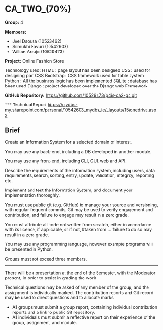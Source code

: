 # CA_TWO_(70%)

**Group:** 4

**Members:**
* Joel Dsouza (10523462)
* Srimukhi Kavuri (10542603)
* Willian Araujo (10529473)

**Project:** Online Fashion Store

Technology used:
HTML : page layout has been designed
CSS : used for designing part
CSS Bootstrap : CSS framework used  for table system
Python : All the business logic has been implemented 
SQLite : database has been used 
Django : project developed over the Django web Framework


**GitHub Repository:** <https://github.com/10529473/p4is-ca2-g4.git>


 *** Technical Report https://mydbs-my.sharepoint.com/personal/10542603_mydbs_ie/_layouts/15/onedrive.aspx

## Brief

Create an Information System for a selected domain of interest. 

You may use any back-end, including a DB developed in another module. 

You may use any front-end, including CLI, GUI, web and API.

Describe the requirements of the information system, including users, data requirements, search, sorting, entry, update, validation, integrity, reporting etc.

Implement and test the Information System, and document your implementation thoroughly.

You must use public git (e.g. GitHub) to manage your source and versioning, with regular frequent commits. Git may be used to verify engagement and contribution, and failure to engage may result in a zero grade.

You must attribute all code not written from scratch, either in accordance with its licence, if applicable, or if not, #taken from ...  failure to do so may result in a zero grade.

You may use any programming language, however example programs will be presented in Python.

Groups must not exceed three members.

---

There will be a presentation at the end of the Semester, with the Moderator present, in order to assist in grading the work

Technical questions may be asked of any member of the group, and the assignment is individually marked. The contribution reports and Git record may be used to direct questions and to allocate marks.

* All groups must submit a group report, containing individual contribution reports and a link to public Git repository.
* All individuals must submit a reflective report on their experience of the group, assignment, and module.

